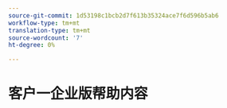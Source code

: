 ```yaml
---
source-git-commit: 1d53198c1bcb2d7f613b35324ace7f6d596b5ab6
workflow-type: tm+mt
translation-type: tm+mt
source-wordcount: '7'
ht-degree: 0%

---
```

# 客户一企业版帮助内容
